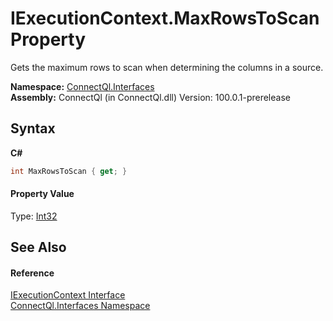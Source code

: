 # IExecutionContext.MaxRowsToScan Property 
 

Gets the maximum rows to scan when determining the columns in a source.

**Namespace:**&nbsp;<a href="N_ConnectQl_Interfaces">ConnectQl.Interfaces</a><br />**Assembly:**&nbsp;ConnectQl (in ConnectQl.dll) Version: 100.0.1-prerelease

## Syntax

**C#**<br />
``` C#
int MaxRowsToScan { get; }
```


#### Property Value
Type: <a href="http://msdn2.microsoft.com/en-us/library/td2s409d" target="_blank">Int32</a>

## See Also


#### Reference
<a href="T_ConnectQl_Interfaces_IExecutionContext">IExecutionContext Interface</a><br /><a href="N_ConnectQl_Interfaces">ConnectQl.Interfaces Namespace</a><br />